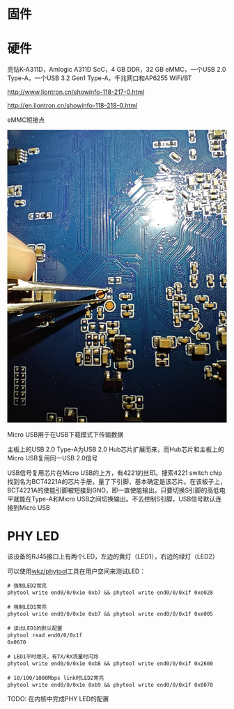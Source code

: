 # 固件

# 硬件

亮钻K-A311D，Amlogic A311D SoC，4 GB DDR，32 GB eMMC，一个USB 2.0 Type-A，一个USB 3.2 Gen1 Type-A，千兆网口和AP6255 WiFi/BT

http://www.liontron.cn/showinfo-118-217-0.html

http://en.liontron.cn/showinfo-118-218-0.html

eMMC短接点

![emmc-short](pictures/emmc-short.jpg)

Micro USB用于在USB下载模式下传输数据

主板上的USB 2.0 Type-A为USB 2.0 Hub芯片扩展而来，而Hub芯片和主板上的Micro USB复用同一USB 2.0信号

USB信号复用芯片在Micro USB的上方，有4221的丝印。搜索4221 switch chip找到名为BCT4221A的芯片手册，量了下引脚，基本确定是该芯片。在该板子上，BCT4221A的使能引脚被短接到GND，即一直使能输出。只要切换S引脚的高低电平就能在Type-A和Micro USB之间切换输出。不去控制S引脚，USB信号默认连接到Micro USB

# PHY LED

该设备的RJ45接口上有两个LED，左边的黄灯（LED1），右边的绿灯（LED2）

可以使用[wkz/phytool](https://github.com/wkz/phytool)工具在用户空间来测试LED：

```
# 强制LED2常亮
phytool write end0/0/0x1e 0xb7 && phytool write end0/0/0x1f 0xe028

# 强制LED1常亮
phytool write end0/0/0x1e 0xb7 && phytool write end0/0/0x1f 0xe005

# 读出LED1的默认配置
phytool read end0/0/0x1f
0x0670

# LED1平时熄灭，有TX/RX流量时闪烁
phytool write end0/0/0x1e 0xb8 && phytool write end0/0/0x1f 0x2600

# 10/100/1000Mbps link时LED2常亮
phytool write end0/0/0x1e 0xb9 && phytool write end0/0/0x1f 0x0070
```

TODO: 在内核中完成PHY LED的配置
